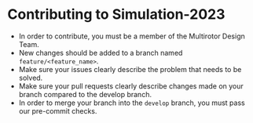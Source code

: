 # Contributing to Simulation-2023

- In order to contribute, you must be a member of the Multirotor Design Team.
- New changes should be added to a branch named `feature/<feature_name>`.
- Make sure your issues clearly describe the problem that needs to be solved.
- Make sure your pull requests clearly describe changes made on your branch compared to the develop branch.
- In order to merge your branch into the `develop` branch, you must pass our pre-commit checks.